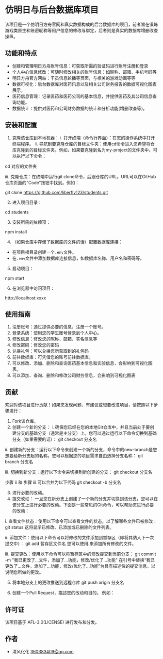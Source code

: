 # 仿明日与后台数据库项目

该项目是一个仿明日方舟官网和真实数据构成的后台数据库的项目，前者旨在锻炼游戏类原生和账密昵称等用户信息的修改与绑定，后者则是真实的数据库增删改查操纵。

## 功能和特点

- 创建和管理明日方舟账号信息：可获取所需的验证码进行账号注册和登录
- 个人中心信息修改：可随时修改相关的账号信息：如昵称、邮箱、手机号码等
- 明日方舟官方网站：干员信息轮播等页面，与相关的游戏动画等等
- 数据可视化：后台数据库对医药讯息以及相关公司财务报告的数据可视化图表展示。
- 医药信息管理：记录医药和医药公司的基本信息，并提供医药及其公司信息查询功能。
- 数据统计：提供对医药和公司财务数据的统计和分析功能(增删改查等)。

## 安装和配置

1. 克隆该仓库到本地机器：
 i. 打开终端（命令行界面）：在您的操作系统中打开终端程序。
 ii. 导航到要克隆仓库的目标文件夹：使用cd命令进入您希望将仓库克隆到的目标文件夹。例如，如果要克隆到名为my-project的文件夹中，可以执行以下命令：
 
 cd 对应的文件夹

 iii. 克隆仓库：在终端中运行git clone命令，后跟仓库的URL。URL可以在GitHub仓库页面的"Code"按钮中找到。例如：
 
 git clone  https://github.com/liberfly123/students.git
 
 2. 进入项目目录：
 
 cd students
 
 3. 安装所需的依赖项：
 
 npm install
 
 4. （如果仓库中存储了数据库的文件的话）配置数据库连接：

- 在项目根目录创建一个`.env`文件。
- 在`.env`文件中添加数据库连接信息，如数据库名称、用户名和密码等。

5. 启动项目：

npm start

6. 在浏览器中访问项目：

http://localhost:xxxx

## 使用指南

1. 注册账号：通过提供必要的信息，注册一个账号。
2. 登录系统：使用您的学生账号登录到个人中心。
3. 修改信息：修改您的昵称、邮箱、实名信息等
5. 修改密码：修改您的密码
6. 兑换礼包：可以兑换您所获取到的礼包码
7. 前往数据库：可凭借您的账号前往数据库。
8. 可以修改、添加、删除和查询医药基本信息和实验信息，会影响到可视化图表。
9. 可以添加、查询、删除和修改公司财务信息，会影响到可视化图表

## 贡献

欢迎对该项目进行贡献！如果您发现问题、有建议或想要改进项目，请按照以下步骤进行：

1. Fork该仓库。
2. 创建一个新的分支：
  i. 确保您已经在您的本地Git仓库中，并且当前处于要创建分支的基础分支（通常是主分支）上。您可以通过运行以下命令切换到基础分支（如果需要的话）：
  git checkout 分支名
  
  ii. 创建新的分支：运行以下命令来创建一个新的分支，命令中的new-branch是您想要给新分支起的名称。您可以根据您的项目需求自由选择分支名称：
  git branch 分支名
  
  iii. 切换到新分支：运行以下命令来切换到新创建的分支：
  git checkout 分支名
  
  步骤 ii 和 步骤 iii 可以合并为以下代码
  git checkout -b 分支名
  
3. 进行必要的改动。
4. 提交改动：
  一旦您在新分支上创建了一个新的分支并切换到该分支，您可以在该分支上进行必要的改动。下面是一些常见的Git命令，可以帮助您进行必要的改动：
  
  i. 查看文件状态：使用以下命令可以查看文件的状态，以了解哪些文件已被修改：
  git status 这将显示已修改、已添加或已删除的文件列表。
  
  ii. 添加文件：使用以下命令可以将修改的文件添加到暂存区（即将其纳入下一次提交中）：
  git add 暂存区文件名
  您可以使用.来添加所有修改的文件。
  
  iii. 提交更改：使用以下命令可以将暂存区中的修改提交到当前分支：
  git commit -m "我已更改了...文件，添加了...功能，修改/优化了...功能"
  在引号中替换“我已更改了...文件，添加了...功能，修改/优化了...功能”为具有描述性的提交消息，以说明您所做的更改。
  
5. 将本地分支上的更改推送到远程仓库
  git push origin 分支名
  
6. 创建一个Pull Request，描述您的改动和目的。
例如：

## 许可证

该项目基于 AFL-3.0(LICENSE) 进行发布和分发。

## 作者
  
- 清风化化 <360383409@qq.com>
